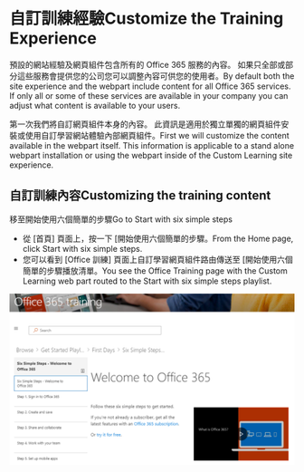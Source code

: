 # <a name="customize-the-training-experience"></a><span data-ttu-id="957ed-101">自訂訓練經驗</span><span class="sxs-lookup"><span data-stu-id="957ed-101">Customize the Training Experience</span></span>

<span data-ttu-id="957ed-p101">預設的網站經驗及網頁組件包含所有的 Office 365 服務的內容。 如果只全部或部分這些服務會提供您的公司您可以調整內容可供您的使用者。</span><span class="sxs-lookup"><span data-stu-id="957ed-p101">By default both the site experience and the webpart include content for all Office 365 services.  If only all or some of these services are available in your company you can adjust what content is available to your users.</span></span>  

<span data-ttu-id="957ed-p102">第一次我們將自訂網頁組件本身的內容。 此資訊是適用於獨立單獨的網頁組件安裝或使用自訂學習網站體驗內部網頁組件。</span><span class="sxs-lookup"><span data-stu-id="957ed-p102">First we will customize the content available in the webpart itself.  This information is applicable to a stand alone webpart installation or using the webpart inside of the Custom Learning site experience.</span></span> 

## <a name="customizing-the-training-content"></a><span data-ttu-id="957ed-106">自訂訓練內容</span><span class="sxs-lookup"><span data-stu-id="957ed-106">Customizing the training content</span></span>


<span data-ttu-id="957ed-107">移至開始使用六個簡單的步驟</span><span class="sxs-lookup"><span data-stu-id="957ed-107">Go to Start with six simple steps</span></span>
- <span data-ttu-id="957ed-108">從 [首頁] 頁面上，按一下 [開始使用六個簡單的步驟。</span><span class="sxs-lookup"><span data-stu-id="957ed-108">From the Home page, click Start with six simple steps.</span></span> 
- <span data-ttu-id="957ed-109">您可以看到 [Office 訓練] 頁面上自訂學習網頁組件路由傳送至 [開始使用六個簡單的步驟播放清單。</span><span class="sxs-lookup"><span data-stu-id="957ed-109">You see the Office Training page with the Custom Learning web part routed to the Start with six simple steps playlist.</span></span>  

![六個步驟播放清單](media/clo365sixsteps.png)
